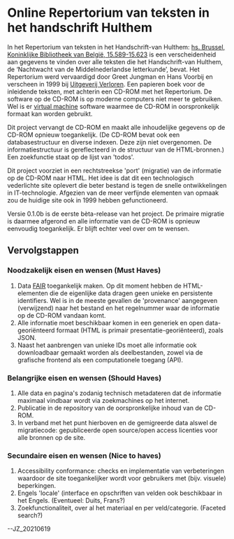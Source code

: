 # Online Repertorium van teksten in het handschrift Hulthem

In het Repertorium van teksten in het Handschrift-van Hulthem: [hs. Brussel, Koninklijke Bibliotheek van België, 15.589-15.623](https://uurl.kbr.be/1737555) is een verscheidenheid aan gegevens te vinden over alle teksten die het Handschrift-van Hulthem, de ‘Nachtwacht van de Middelnederlandse letterkunde’, bevat. Het Repertorium werd vervaardigd door Greet Jungman en Hans Voorbij en verscheen in 1999 bij [Uitgeverij Verloren](https://verloren.nl/boeken/2086/262/165/middeleeuwen/repertorium-van-teksten-in-het-handschrift-van-hulthem). Een papieren boek voor de inleidende teksten, met achterin een CD-ROM met het Repertorium. De software op de CD-ROM is op moderne computers niet meer te gebruiken. Wel is er [virtual machine](https://github.com/HuygensING/hulthem) software waarmee de CD-ROM in oorspronkelijk formaat kan worden gebruikt.

Dit project vervangt de CD-ROM en maakt alle inhoudelijke gegevens op de CD-ROM opnieuw toegankelijk. (De CD-ROM bevat ook een databasestructuur en diverse indexen. Deze zijn niet overgenomen. De informatiestructuur is gereflecteerd in de structuur van de HTML-bronnen.) Een zoekfunctie staat op de lijst van 'todos'.

Dit project voorziet in een rechtstreekse 'port' (migratie) van de informatie op de CD-ROM naar HTML. Het idee is dat dit een technologisch vederlichte site oplevert die beter bestand is tegen de snelle ontwikkelingen in IT-technologie. Afgezien van de meer verfijnde elementen van opmaak zou de huidige site ook in 1999 hebben gefunctioneerd.

Versie 0.1.0b is de eerste bèta-release van het project. De primaire migratie is daarmee afgerond en alle informatie van de CD-ROM is opnieuw eenvoudig toegankelijk. Er blijft echter veel over om te wensen.

## Vervolgstappen

### Noodzakelijk eisen en wensen (Must Haves)
1. Data [FAIR](https://www.go-fair.org/fair-principles/) toegankelijk maken. Op dit moment hebben de HTML-elementen die de eigenlijke data dragen geen unieke en persistente identifiers. Wel is in de meeste gevallen de 'provenance' aangegeven (verwijzend) naar het bestand en het regelnummer waar de informatie op de CD-ROM vandaan komt.
2. Alle infornatie moet beschikbaar komen in een generiek en open data-georiënteerd formaat (HTML is primair presentatie-georiënteerd), zoals JSON.
3. Naast het aanbrengen van unieke IDs moet alle informatie ook downloadbaar gemaakt worden als deelbestanden, zowel via de grafische frontend als een computationele toegang (API).

### Belangrijke eisen en wensen (Should Haves)
1. Alle data en pagina's zodanig technisch metadateren dat de informatie maximaal vindbaar wordt via zoekmachines op het internet.
2. Publicatie in de repository van de oorspronkelijke inhoud van de CD-ROM. 
3. In verband met het punt hierboven en de gemigreerde data alswel de migratiecode: gepubliceerde open source/open access licenties voor alle bronnen op de site.

### Secundaire eisen en wensen (Nice to haves)
1. Accessibility conformance: checks en implementatie van verbeteringen waardoor de site toegankelijker wordt voor gebruikers met (bijv. visuele) beperkingen.
2. Engels 'locale' (interface en opschriften van velden ook beschikbaar in het Engels. (Eventueel: Duits, Frans?)
3. Zoekfunctionaliteit, over al het materiaal en per veld/categorie. (Faceted search?)

--JZ_20210619
